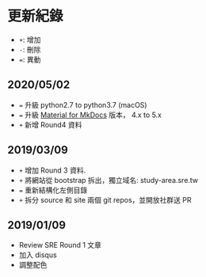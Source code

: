 
# 更新紀錄

* `+`: 增加
* `-`: 刪除
* `=`: 異動


## 2020/05/02

* `=` 升級 python2.7 to python3.7 (macOS)
* `=` 升級 [Material for MkDocs](https://squidfunk.github.io/mkdocs-material/releases/5/#extrarepo_icon) 版本， 4.x to 5.x
* `+` 新增 Round4 資料


## 2019/03/09

* `+` 增加 Round 3 資料.
* `+` 將網站從 bootstrap 拆出，獨立域名: study-area.sre.tw
* `=` 重新結構化左側目錄
* `+` 拆分 source 和 site 兩個 git repos，並開放社群送 PR


## 2019/01/09

* Review SRE Round 1 文章
* 加入 disqus
* 調整配色